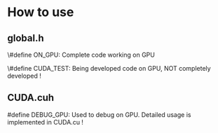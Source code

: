 # How to use

## global.h
<p>\#define ON_GPU: Complete code working on GPU</p>
<p>\#define CUDA_TEST: Being developed code on GPU, NOT completely developed !</p>

## CUDA.cuh
\#define DEBUG_GPU: Used to debug on GPU. Detailed usage is implemented in CUDA.cu !
